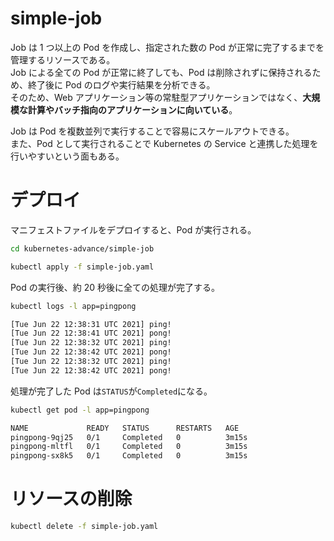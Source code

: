 # simple-job

Job は 1 つ以上の Pod を作成し、指定された数の Pod が正常に完了するまでを管理するリソースである。  
Job による全ての Pod が正常に終了しても、Pod は削除されずに保持されるため、終了後に Pod のログや実行結果を分析できる。  
そのため、Web アプリケーション等の常駐型アプリケーションではなく、**大規模な計算やバッチ指向のアプリケーションに向いている**。

Job は Pod を複数並列で実行することで容易にスケールアウトできる。  
また、Pod として実行されることで Kubernetes の Service と連携した処理を行いやすいという面もある。

# デプロイ

マニフェストファイルをデプロイすると、Pod が実行される。

```bash
cd kubernetes-advance/simple-job

kubectl apply -f simple-job.yaml
```

Pod の実行後、約 20 秒後に全ての処理が完了する。

```bash
kubectl logs -l app=pingpong

[Tue Jun 22 12:38:31 UTC 2021] ping!
[Tue Jun 22 12:38:41 UTC 2021] pong!
[Tue Jun 22 12:38:32 UTC 2021] ping!
[Tue Jun 22 12:38:42 UTC 2021] pong!
[Tue Jun 22 12:38:32 UTC 2021] ping!
[Tue Jun 22 12:38:42 UTC 2021] pong!
```

処理が完了した Pod は`STATUS`が`Completed`になる。

```bash
kubectl get pod -l app=pingpong

NAME             READY   STATUS      RESTARTS   AGE
pingpong-9qj25   0/1     Completed   0          3m15s
pingpong-mltfl   0/1     Completed   0          3m15s
pingpong-sx8k5   0/1     Completed   0          3m15s
```

# リソースの削除

```bash
kubectl delete -f simple-job.yaml
```
